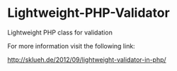 Lightweight-PHP-Validator
=========================
Lightweight PHP class for validation

For more information visit the following link:

http://sklueh.de/2012/09/lightweight-validator-in-php/

